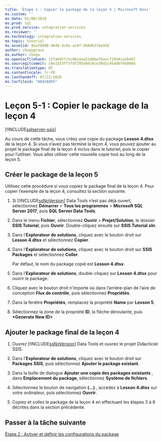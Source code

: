 ```yaml
---
title: 'Étape 1 : Copier le package de la leçon 4 | Microsoft Docs'
ms.custom: ''
ms.date: 01/08/2019
ms.prod: sql
ms.prod_service: integration-services
ms.reviewer: ''
ms.technology: integration-services
ms.topic: tutorial
ms.assetid: 8aa7d690-4649-4c0a-ac6f-9504637ee426
author: chugugrace
ms.author: chugu
ms.openlocfilehash: 12fa0d5fc5c96a1ea51d0be762ecf2934ca26497
ms.sourcegitcommit: c8e1553ff3fdf295e8dc6ce30d1c454d6fde8088
ms.translationtype: HT
ms.contentlocale: fr-FR
ms.lasthandoff: 07/22/2020
ms.locfileid: "86916855"
---
```

# <a name="lesson-5-1-copy-the-lesson-4-package"></a>Leçon 5-1 : Copier le package de la leçon 4

[!INCLUDE[sqlserver-ssis](../includes/applies-to-version/sqlserver-ssis.md)]



Au cours de cette tâche, vous créez une copie du package **Lesson 4.dtsx** de la leçon 4. Si vous n’avez pas terminé la leçon 4, vous pouvez ajouter au projet le package final de la leçon 4 inclus dans le tutoriel, puis le copier pour l’utiliser. Vous allez utiliser cette nouvelle copie tout au long de la leçon 5.  
  
## <a name="create-the-lesson-5-package"></a>Créer le package de la leçon 5  
  
Utilisez cette procédure si vous copiez le package final de la leçon 4.  Pour copier l’exemple de la leçon 4, consultez la section suivante.

1.  Si [!INCLUDE[ssNoVersion](../includes/ssnoversion-md.md)] Data Tools n’est pas déjà ouvert, sélectionnez **Démarrer** > **Tous les programmes** > **Microsoft SQL Server 2017**, puis **SQL Server Data Tools**.

2.  Dans le menu **Fichier**, sélectionnez **Ouvrir** > **Projet/Solution**, le dossier **SSIS Tutorial**, puis **Ouvrir**.  Double-cliquez ensuite sur **SSIS Tutorial.sln**.

3.  Dans l’**Explorateur de solutions**, cliquez avec le bouton droit sur **Lesson 4.dtsx** et sélectionnez **Copier**.

4.  Dans l’**Explorateur de solutions**, cliquez avec le bouton droit sur **SSIS Packages** et sélectionnez **Coller**.

    Par défaut, le nom du package copié est **Lesson 4.dtsx**.

5.  Dans l’**Explorateur de solutions**, double-cliquez sur **Lesson 4.dtsx** pour ouvrir le package.

6.  Cliquez avec le bouton droit n’importe où dans l’arrière-plan de l’aire de conception **Flux de contrôle**, puis sélectionnez **Propriétés**.

7.  Dans la fenêtre **Propriétés**, remplacez la propriété **Name** par **Lesson 5**.

8.  Sélectionnez la zone de la propriété **ID**, la flèche déroulante, puis **\<Generate New ID>** .

## <a name="add-the-completed-lesson-4-package"></a>Ajouter le package final de la leçon 4

1.  Ouvrez [!INCLUDE[ssNoVersion](../includes/ssnoversion-md.md)] Data Tools et ouvrez le projet Didacticiel SSIS.

2.  Dans l’**Explorateur de solutions**, cliquez avec le bouton droit sur **Packages SSIS**, puis sélectionnez **Ajouter le package existant**.

3.  Dans la boîte de dialogue **Ajouter une copie des packages existants** , dans **Emplacement du package**, sélectionnez **Système de fichiers**.

4.  Sélectionnez le bouton de navigation **(...)** , accédez à **Lesson 4.dtsx** sur votre ordinateur, puis sélectionnez **Ouvrir**.

5.  Copiez et collez le package de la leçon 4 en effectuant les étapes 3 à 8 décrites dans la section précédente.
  
## <a name="go-to-next-task"></a>Passer à la tâche suivante  
[Étape 2 : Activer et définir les configurations du package](../integration-services/lesson-5-2-enabling-and-configuring-package-configurations.md)  
  
